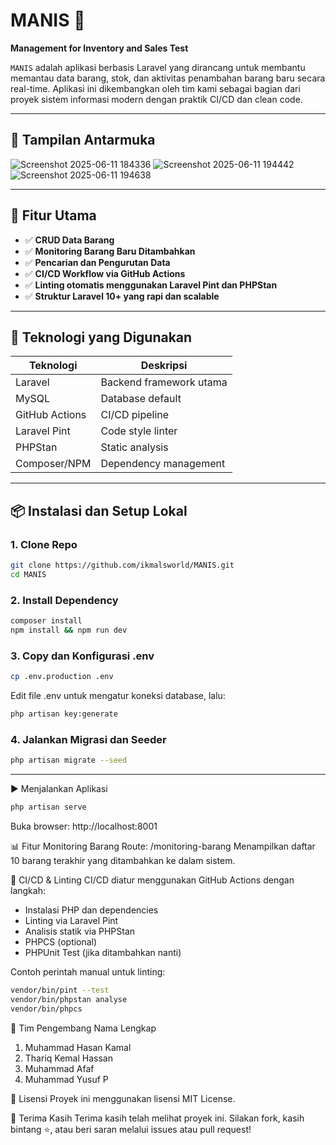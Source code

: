 # MANIS 🍭
**Management for Inventory and Sales Test**

`MANIS` adalah aplikasi berbasis Laravel yang dirancang untuk membantu memantau data barang, stok, dan aktivitas penambahan barang baru secara real-time. Aplikasi ini dikembangkan oleh tim kami sebagai bagian dari proyek sistem informasi modern dengan praktik CI/CD dan clean code.

---

## 📸 Tampilan Antarmuka
![Screenshot 2025-06-11 184336](https://github.com/user-attachments/assets/2d71867b-2021-4e40-b254-3c3944474516)
![Screenshot 2025-06-11 194442](https://github.com/user-attachments/assets/d39c8172-75ac-4538-a774-42ed1f20eeb0)
![Screenshot 2025-06-11 194638](https://github.com/user-attachments/assets/9f558759-169e-4a8a-9503-de216960ad62)

---

## 🚀 Fitur Utama

- ✅ **CRUD Data Barang**
- ✅ **Monitoring Barang Baru Ditambahkan**
- ✅ **Pencarian dan Pengurutan Data**
- ✅ **CI/CD Workflow via GitHub Actions**
- ✅ **Linting otomatis menggunakan Laravel Pint dan PHPStan**
- ✅ **Struktur Laravel 10+ yang rapi dan scalable**

---

## 🧰 Teknologi yang Digunakan

| Teknologi     | Deskripsi                            |
|---------------|--------------------------------------|
| Laravel       | Backend framework utama              |
| MySQL         | Database default                     |
| GitHub Actions| CI/CD pipeline                       |
| Laravel Pint  | Code style linter                    |
| PHPStan       | Static analysis                      |
| Composer/NPM  | Dependency management                |

---

## 📦 Instalasi dan Setup Lokal

### 1. Clone Repo
```bash
git clone https://github.com/ikmalsworld/MANIS.git
cd MANIS
```

### 2. Install Dependency
```bash
composer install
npm install && npm run dev
```

### 3. Copy dan Konfigurasi .env
```bash
cp .env.production .env
```
Edit file .env untuk mengatur koneksi database, lalu:
```bash
php artisan key:generate
```

### 4. Jalankan Migrasi dan Seeder
```bash
php artisan migrate --seed
```

---

▶️ Menjalankan Aplikasi
```bash
php artisan serve
```
Buka browser: http://localhost:8001

📊 Fitur Monitoring Barang
Route: /monitoring-barang
Menampilkan daftar 10 barang terakhir yang ditambahkan ke dalam sistem.

🧪 CI/CD & Linting
CI/CD diatur menggunakan GitHub Actions dengan langkah:
- Instalasi PHP dan dependencies
- Linting via Laravel Pint
- Analisis statik via PHPStan
- PHPCS (optional)
- PHPUnit Test (jika ditambahkan nanti)

Contoh perintah manual untuk linting:
```bash
vendor/bin/pint --test
vendor/bin/phpstan analyse
vendor/bin/phpcs
```

👥 Tim Pengembang
Nama Lengkap	      
1. Muhammad Hasan Kamal
2. Thariq Kemal Hassan     
3. Muhammad Afaf	        
4. Muhammad Yusuf P       

📄 Lisensi
Proyek ini menggunakan lisensi MIT License.

🙌 Terima Kasih
Terima kasih telah melihat proyek ini. Silakan fork, kasih bintang ⭐, atau beri saran melalui issues atau pull request!
